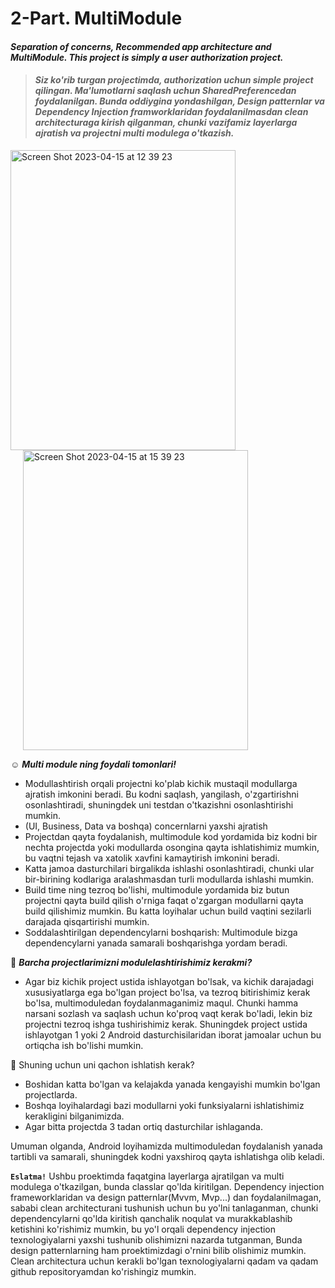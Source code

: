 # 2-Part. MultiModule
#### *Separation of concerns, Recommended app architecture and MultiModule. This project is simply a user authorization project.*

> #### *Siz ko'rib turgan projectimda, authorization uchun simple project qilingan. Ma'lumotlarni saqlash uchun SharedPreferencedan foydalanilgan. Bunda oddiygina yondashilgan, Design patternlar va Dependency Injection framworklaridan foydalanilmasdan clean architecturaga kirish qilganman, chunki vazifamiz layerlarga ajratish va projectni multi modulega o'tkazish.*

<img width="360" height="480" alt="Screen Shot 2023-04-15 at 12 39 23" src="https://user-images.githubusercontent.com/77477995/232196444-59a98ce5-09ec-40da-92d2-13bdc71fe96c.png"> <img hspace="20" width="360" height="480" alt="Screen Shot 2023-04-15 at 15 39 23" src="https://user-images.githubusercontent.com/77477995/232209051-b7a4d0ab-223e-4063-b4d0-6a02d33a270c.png">

:relaxed: ***Multi module ning foydali tomonlari!***

- Modullashtirish orqali projectni ko'plab kichik mustaqil modullarga ajratish imkonini beradi. Bu kodni saqlash, yangilash, o'zgartirishni osonlashtiradi, shuningdek uni testdan o'tkazishni osonlashtirishi mumkin.
- (UI, Business, Data va boshqa) concernlarni yaxshi ajratish
- Projectdan qayta foydalanish, multimodule kod yordamida biz kodni bir nechta projectda yoki modullarda osongina qayta ishlatishimiz mumkin, bu vaqtni tejash va xatolik xavfini kamaytirish imkonini beradi.
- Katta jamoa dasturchilari birgalikda ishlashi osonlashtiradi, chunki ular bir-birining kodlariga aralashmasdan turli modullarda ishlashi mumkin.
- Build time ning tezroq bo'lishi, multimodule yordamida biz butun projectni qayta build qilish o'rniga faqat o'zgargan modullarni qayta build qilishimiz mumkin. Bu katta loyihalar uchun build vaqtini sezilarli darajada qisqartirishi mumkin.
- Soddalashtirilgan dependencylarni boshqarish: Multimodule bizga dependencylarni yanada samarali boshqarishga yordam beradi.

:monocle_face: ***Barcha projectlarimizni modulelashtirishimiz kerakmi?***
- Agar biz kichik project ustida ishlayotgan bo'lsak, va kichik darajadagi xususiyatlarga ega bo'lgan project bo'lsa, va tezroq bitirishimiz kerak bo'lsa, multimoduledan foydalanmaganimiz maqul.
Chunki hamma narsani sozlash va saqlash uchun ko'proq vaqt kerak bo'ladi, lekin biz projectni tezroq ishga tushirishimiz kerak. Shuningdek project ustida ishlayotgan 1 yoki 2 Android dasturchisilaridan iborat jamoalar uchun bu ortiqcha ish bo'lishi mumkin. 

:monocle_face: Shuning uchun uni qachon ishlatish kerak?
- Boshidan katta bo'lgan va kelajakda yanada kengayishi mumkin bo'lgan projectlarda.
- Boshqa loyihalardagi bazi modullarni yoki funksiyalarni ishlatishimiz kerakligini bilganimizda.
- Agar bitta projectda 3 tadan ortiq dasturchilar ishlaganda.

Umuman olganda, Android loyihamizda multimoduledan foydalanish yanada tartibli va samarali, shuningdek kodni yaxshiroq qayta ishlatishga olib keladi.

**```Eslatma!```**
Ushbu proektimda faqatgina layerlarga ajratilgan va multi modulega o'tkazilgan, bunda classlar qo'lda kiritilgan. Dependency injection frameworklaridan va design patternlar(Mvvm, Mvp...) dan foydalanilmagan, sababi clean architecturani tushunish uchun bu yo'lni tanlaganman, chunki dependencylarni qo'lda kiritish qanchalik noqulat va murakkablashib ketishini ko'rishimiz mumkin, bu yo'l orqali dependency injection texnologiyalarni yaxshi tushunib olishimizni nazarda tutganman, Bunda design patternlarning ham proektimizdagi o'rnini bilib olishimiz mumkin. Clean architectura uchun kerakli bo'lgan texnologiyalarni qadam va qadam github repositoryamdan ko'rishingiz mumkin.
